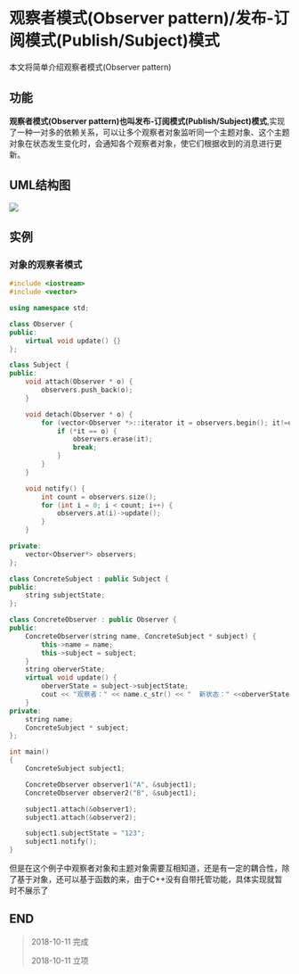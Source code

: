 # 观察者模式(Observer pattern)/发布-订阅模式(Publish/Subject)模式

本文将简单介绍观察者模式(Observer pattern)

## 功能

**观察者模式(Observer pattern)**也叫**发布-订阅模式(Publish/Subject)模式**,实现了一种一对多的依赖关系，可以让多个观察者对象监听同一个主题对象、这个主题对象在状态发生变化时，会通知各个观察者对象，使它们根据收到的消息进行更新。

## UML结构图

![](http://o7yupdhjc.bkt.clouddn.com/18-10-11/11397318.jpg)

## 实例

### 对象的观察者模式

``` c++
#include <iostream>
#include <vector>

using namespace std;

class Observer {
public:
    virtual void update() {}
};

class Subject {
public:
    void attach(Observer * o) {
        observers.push_back(o);
    }

    void detach(Observer * o) {
        for (vector<Observer *>::iterator it = observers.begin(); it!=observers.end(); it++) {
            if (*it == o) {
                observers.erase(it);
                break;
            }
        }
    }

    void notify() {
        int count = observers.size();
        for (int i = 0; i < count; i++) {
            observers.at(i)->update();
        }
    }

private:
    vector<Observer*> observers;
};

class ConcreteSubject : public Subject {
public:
    string subjectState;
};

class ConcreteObserver : public Observer {
public:
    ConcreteObserver(string name, ConcreteSubject * subject) {
        this->name = name;
        this->subject = subject;
    }
    string oberverState;
    virtual void update() {
        oberverState = subject->subjectState;
        cout << "观察者：" << name.c_str() << "  新状态：" <<oberverState.c_str() << endl;
    }
private:
    string name;
    ConcreteSubject * subject;
};

int main()
{
    ConcreteSubject subject1;

    ConcreteObserver observer1("A", &subject1);
    ConcreteObserver observer2("B", &subject1);

    subject1.attach(&observer1);
    subject1.attach(&observer2);

    subject1.subjectState = "123";
    subject1.notify();
}
```

但是在这个例子中观察者对象和主题对象需要互相知道，还是有一定的耦合性，除了基于对象，还可以基于函数的来，由于C++没有自带托管功能，具体实现就暂时不展示了

## END

>   2018-10-11   完成
> 
>   2018-10-11   立项